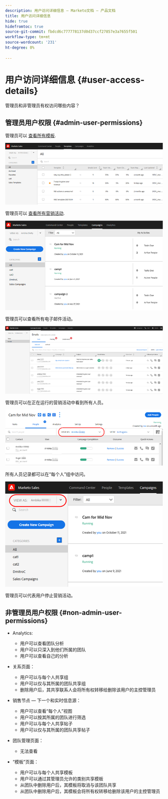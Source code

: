```yaml
---
description: 用户访问详细信息 — Marketo文档 — 产品文档
title: 用户访问详细信息
hide: true
hidefromtoc: true
source-git-commit: fbdcd6c777778137d0d37ccf27857e3a7655f501
workflow-type: tm+mt
source-wordcount: '231'
ht-degree: 0%

---
```


# 用户访问详细信息 {#user-access-details}

管理员和非管理员有权访问哪些内容？

## 管理员用户权限 {#admin-user-permissions}

管理员可以 [查看所有模板](/help/marketo/product-docs/marketo-sales-connect/templates/view-template-list-as-a-another-user.md).

![](assets/user-access-details-1.png)

管理员可以 [查看所有营销活动](/help/marketo/product-docs/marketo-sales-connect/campaigns/view-campaigns-list-as-another-user.md).

![](assets/user-access-details-2.png)

管理员可以查看所有电子邮件活动。

![](assets/user-access-details-3.png)

管理员可以在正在运行的营销活动中看到所有人员。

![](assets/user-access-details-4.png)

所有人员记录都可以在“每个人”组中访问。

![](assets/user-access-details-5.png)

管理员可以代表用户停止营销活动。

## 非管理员用户权限 {#non-admin-user-permissions}

* Analytics:

   * 用户可以查看团队分析
   * 用户可以只深入到他们所属的团队
   * 用户可以查看自己的分析

* 关系页面：

   * 用户可以与每个人共享组
   * 用户可以仅与其所属的团队共享组
   * 删除用户后，其共享联系人会将所有权转移给删除该用户的主控管理员

* 销售节点 — 下一个和实时信息源：

   * 用户可以查看“每个人”视图
   * 用户可以按其所属的团队进行筛选
   * 用户可以与每个人共享帖子
   * 用户可以仅与其所属的团队共享帖子

* 团队管理页面：

   * 无法查看

* “模板”页面：

   * 用户可以与每个人共享模板
   * 用户可以通过其管理员允许的类别共享模板
   * 从团队中删除用户后，其模板将取消与该团队共享
   * 从团队中删除用户后，其模板会将所有权转移给删除该用户的主控管理员
